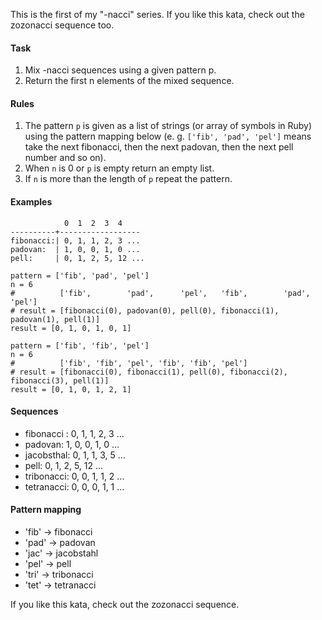 This is the first of my "-nacci" series. If you like this kata, check out the zozonacci sequence too.

#### Task
1. Mix -nacci sequences using a given pattern p.
2. Return the first n elements of the mixed sequence.
#### Rules
1. The pattern `p` is given as a list of strings (or array of symbols in Ruby) using the pattern mapping below (e. g. `['fib', 'pad', 'pel']` means take the next fibonacci, then the next padovan, then the next pell number and so on).
2. When `n` is 0 or `p` is empty return an empty list.
3. If `n` is more than the length of `p` repeat the pattern.
#### Examples

```
            0  1  2  3  4  
----------+------------------
fibonacci:| 0, 1, 1, 2, 3 ...
padovan:  | 1, 0, 0, 1, 0 ...
pell:     | 0, 1, 2, 5, 12 ...

pattern = ['fib', 'pad', 'pel']
n = 6
#          ['fib',        'pad',      'pel',   'fib',        'pad',      'pel']
# result = [fibonacci(0), padovan(0), pell(0), fibonacci(1), padovan(1), pell(1)]
result = [0, 1, 0, 1, 0, 1]

pattern = ['fib', 'fib', 'pel']
n = 6
#          ['fib', 'fib', 'pel', 'fib', 'fib', 'pel']
# result = [fibonacci(0), fibonacci(1), pell(0), fibonacci(2), fibonacci(3), pell(1)]
result = [0, 1, 0, 1, 2, 1]
```

#### Sequences
* fibonacci : 0, 1, 1, 2, 3 ...
* padovan: 1, 0, 0, 1, 0 ...
* jacobsthal: 0, 1, 1, 3, 5 ...
* pell: 0, 1, 2, 5, 12 ...
* tribonacci: 0, 0, 1, 1, 2 ...
* tetranacci: 0, 0, 0, 1, 1 ...
#### Pattern mapping
* 'fib' -> fibonacci
* 'pad' -> padovan
* 'jac' -> jacobstahl
* 'pel' -> pell
* 'tri' -> tribonacci
* 'tet' -> tetranacci

If you like this kata, check out the zozonacci sequence.
